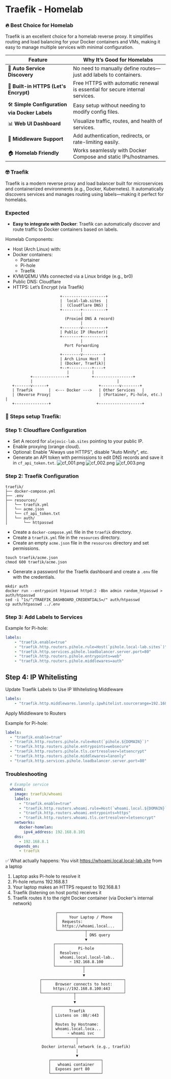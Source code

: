 # Traefik - Homelab

### 🔥 Best Choice for Homelab

Traefik is an excellent choice for a homelab reverse proxy. It simplifies routing and load balancing for your Docker containers and VMs, making it easy to manage multiple services with minimal configuration.

| Feature                                        | Why It’s Good for Homelabs                                                   |
| ---------------------------------------------- | ---------------------------------------------------------------------------- |
| 🔄 **Auto Service Discovery**                  | No need to manually define routes—just add labels to containers.             |
| 🔐 **Built-in HTTPS (Let's Encrypt)**          | Free HTTPS with automatic renewal is essential for secure internal services. |
| 🛠️ **Simple Configuration via Docker Labels** | Easy setup without needing to modify config files.                           |
| 📊 **Web UI Dashboard**                        | Visualize traffic, routes, and health of services.                           |
| 🧩 **Middleware Support**                      | Add authentication, redirects, or rate-limiting easily.                      |
| 🏠 **Homelab Friendly**                        | Works seamlessly with Docker Compose and static IPs/hostnames.               |


### 🤓 Traefik
Traefik is a modern reverse proxy and load balancer built for microservices and containerized environments (e.g., Docker, Kubernetes). It automatically discovers services and manages routing using labels—making it perfect for homelabs.

### Expected
- **Easy to integrate with Docker**: Traefik can automatically discover and route traffic to Docker containers based on labels.

Homelab Components:

* Host (Arch Linux) with:
* Docker containers:
  * Portainer
  * Pi-hole
  * Traefik
* KVM/QEMU VMs connected via a Linux bridge (e.g., br0)
* Public DNS: Cloudflare
* HTTPS: Let’s Encrypt (via Traefik)

```
                        +-------------------+
                        |  local-lab.sites  |
                        |  (Cloudflare DNS) |
                        +--------+----------+
                                 |
                          (Proxied DNS A record)
                                 |
                        +--------v----------+
                        | Public IP (Router)|
                        +--------+----------+
                                 |
                          Port Forwarding
                                 |
                        +--------v---------+
                        | Arch Linux Host  |
                        | (Docker, Traefik)|
                        +--+----------+----+
                           |          |
           +---------------+          +-----------------+
           |                                     |
   +-------v------+                      +--------v--------+
   | Traefik       |  <--- Docker --->   | Other Services   |
   | (Reverse Proxy|                     | (Portainer, Pi-hole, etc.) |
   +---------------+                    +-------------------+

```
### 👀 **Steps setup Traefik:**
### **Step 1: Cloudflare Configuration**
   - Set A record for `alejovic-lab.sites` pointing to your public IP.
   - Enable proxying (orange cloud).
   - Optional: Enable "Always use HTTPS", disable "Auto Minify", etc.
   - Generate an API token with permissions to edit DNS records and save it in `cf_api_token.txt`.
![cf_001.png](images/cf_001.png)
![cf_002.png](images/cf_002.png)
![cf_003.png](images/cf_003.png)

### **Step 2: Traefik Configuration**
```
traefik/
├── docker-compose.yml
├── .env
├── resources/
│   └── traefik.yml
│   └── acme.json
│   └── cf_api_token.txt
│   └── auth/
│       └── httpasswd
```
   - Create a `docker-compose.yml` file in the `traefik` directory.
   - Create a `traefik.yml` file in the `resources` directory.
   - Create an empty `acme.json` file in the `resources` directory and set permissions.
```shell
touch traefik/acme.json
chmod 600 traefik/acme.json
```
   - Generate a password for the Traefik dashboard and create a `.env` file with the credentials.
```shell
mkdir auth
docker run --entrypoint htpasswd httpd:2 -Bbn admin random_htpasswd > auth/htpasswd
sed -i "1s/^/TRAEFIK_DASHBOARD_CREDENTIALS=/" auth/htpasswd
cp auth/htpasswd ../.env
```

### **Step 3: Add Labels to Services**
Example for Pi-hole:
```yaml
labels:
    - "traefik.enable=true"
    - "traefik.http.routers.pihole.rule=Host(`pihole.local-lab.sites`)"
    - "traefik.http.services.pihole.loadbalancer.server.port=80"
    - "traefik.http.routers.pihole.entrypoints=web"
    - "traefik.http.routers.pihole.middlewares=auth"
```

## **Step 4: IP Whitelisting**

Update Traefik Labels to Use IP Whitelisting Middleware
```yaml
labels:
    - "traefik.http.middlewares.lanonly.ipwhitelist.sourcerange=192.168.8.0/24"
```
Apply Middleware to Routers

Example for Pi-hole:
```yaml
labels:
  - "traefik.enable=true"
  - "traefik.http.routers.pihole.rule=Host(`pihole.${DOMAIN}`)"
  - "traefik.http.routers.pihole.entrypoints=websecure"
  - "traefik.http.routers.pihole.tls.certresolver=letsencrypt"
  - "traefik.http.routers.pihole.middlewares=lanonly"
  - "traefik.http.services.pihole.loadbalancer.server.port=80"
```

### Troubleshooting
```yaml
  # Example service
  whoami:
    image: traefik/whoami
    labels:
      - "traefik.enable=true"
      - "traefik.http.routers.whoami.rule=Host(`whoami.local.${DOMAIN}`)"
      - "traefik.http.routers.whoami.entrypoints=https"
      - "traefik.http.routers.whoami.tls.certresolver=letsencrypt"
    networks:
      docker-homelan:
        ipv4_address: 192.168.8.101
    dns:
      - 192.168.8.1
    depends_on:
      - traefik
```

✅ What actually happens:
You visit https://whoami.local.local-lab.site from a laptop
1. Laptop asks Pi-hole to resolve it
2. Pi-hole returns 192.168.8.1
3. Your laptop makes an HTTPS request to 192.168.8.1
4. Traefik (listening on host ports) receives it
5. Traefik routes it to the right Docker container (via Docker's internal network)
```
                      ┌────────────────────────────┐
                      │     Your Laptop / Phone    │
                      │  Requests:                 │
                      │  https://whoami.local...   │
                      └────────────┬───────────────┘
                                   │ DNS query
                                   ▼
                     ┌─────────────────────────────┐
                     │          Pi-hole            │
                     │  Resolves:                  │
                     │  whoami.local.local-lab..   │
                     │      ➝ 192.168.8.100        │
                     └────────────┬────────────────┘
                                  │
                                  ▼
               ┌────────────────────────────────────┐
               │      Browser connects to host:     │
               │     https://192.168.8.100:443      │
               └──────────────┬─────────────────────┘
                              │
                              ▼
                    ┌──────────────────────┐
                    │       Traefik        │
                    │ Listens on :80/:443  │
                    │                      │
                    │ Routes by Hostname:  │
                    │ whoami.local.loca... │
                    │      ➝ whoami svc    │
                    └──────────┬───────────┘
                               │
                Docker internal network (e.g., traefik)
                               │
                               ▼
                   ┌──────────────────────┐
                   │   whoami container   │
                   │  Exposes port 80     │
                   └──────────────────────┘

```